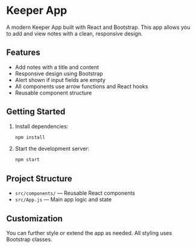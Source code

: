 
# Keeper App

A modern Keeper App built with React and Bootstrap. This app allows you to add and view notes with a clean, responsive design.

## Features
- Add notes with a title and content
- Responsive design using Bootstrap
- Alert shown if input fields are empty
- All components use arrow functions and React hooks
- Reusable component structure

## Getting Started

1. Install dependencies:
   ```sh
   npm install
   ```
2. Start the development server:
   ```sh
   npm start
   ```

## Project Structure
- `src/components/` — Reusable React components
- `src/App.js` — Main app logic and state

## Customization
You can further style or extend the app as needed. All styling uses Bootstrap classes.
